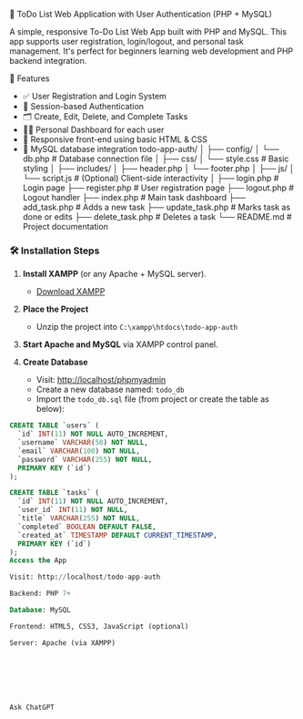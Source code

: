 📝 ToDo List Web Application with User Authentication (PHP + MySQL)

A simple, responsive To-Do List Web App built with PHP and MySQL. This app supports user registration, login/logout, and personal task management. It's perfect for beginners learning web development and PHP backend integration.


🔧 Features

- ✅ User Registration and Login System
- 🔐 Session-based Authentication
- 🗂️ Create, Edit, Delete, and Complete Tasks
- 🧑‍💻 Personal Dashboard for each user
- 📱 Responsive front-end using basic HTML & CSS
- 💾 MySQL database integration
todo-app-auth/
│
├── config/
│ └── db.php # Database connection file
│
├── css/
│ └── style.css # Basic styling
│
├── includes/
│ ├── header.php
│ └── footer.php
│
├── js/
│ └── script.js # (Optional) Client-side interactivity
│
├── login.php # Login page
├── register.php # User registration page
├── logout.php # Logout handler
├── index.php # Main task dashboard
├── add_task.php # Adds a new task
├── update_task.php # Marks task as done or edits
├── delete_task.php # Deletes a task
└── README.md # Project documentation


### 🛠️ Installation Steps

1. **Install XAMPP** (or any Apache + MySQL server).
   - [Download XAMPP](https://www.apachefriends.org/index.html)

2. **Place the Project**
   - Unzip the project into `C:\xampp\htdocs\todo-app-auth`

3. **Start Apache and MySQL** via XAMPP control panel.

4. **Create Database**
   - Visit: [http://localhost/phpmyadmin](http://localhost/phpmyadmin)
   - Create a new database named: `todo_db`
   - Import the `todo_db.sql` file (from project or create the table as below):

```sql
CREATE TABLE `users` (
  `id` INT(11) NOT NULL AUTO_INCREMENT,
  `username` VARCHAR(50) NOT NULL,
  `email` VARCHAR(100) NOT NULL,
  `password` VARCHAR(255) NOT NULL,
  PRIMARY KEY (`id`)
);

CREATE TABLE `tasks` (
  `id` INT(11) NOT NULL AUTO_INCREMENT,
  `user_id` INT(11) NOT NULL,
  `title` VARCHAR(255) NOT NULL,
  `completed` BOOLEAN DEFAULT FALSE,
  `created_at` TIMESTAMP DEFAULT CURRENT_TIMESTAMP,
  PRIMARY KEY (`id`)
);
Access the App

Visit: http://localhost/todo-app-auth

Backend: PHP 7+

Database: MySQL

Frontend: HTML5, CSS3, JavaScript (optional)

Server: Apache (via XAMPP)







Ask ChatGPT


